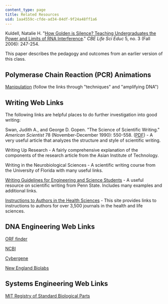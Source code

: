 ```yaml
---
content_type: page
title: Related Resources
uid: 1aa4559c-cfde-ad34-84df-9f24a48ff1a6
---
```


Kuldell, Natalie H. "[How Golden is Silence? Teaching Undergraduates the Power and Limits of RNA Interference](http://www.pubmedcentral.nih.gov/articlerender.fcgi?artid=1618687)." _CBE Life Sci Educ_ 5, no. 3 (Fall 2006): 247-254.

This paper describes the pedagogy and outcomes from an earlier version of this class.

Polymerase Chain Reaction (PCR) Animations
------------------------------------------

[Manipulation](http://www.dnai.org/b/index.html) (follow the links through "techniques" and "amplifying DNA")

Writing Web Links
-----------------

The following links are helpful places to do further investigation into good writing:

Swan, Judith A., and George D. Gopen. "The Science of Scientific Writing." _American Scientist_ 78 (November-December 1990): 550-558. ([PDF](https://cseweb.ucsd.edu/~swanson/papers/science-of-writing.pdf)) - A very useful article that analyzes the structure and style of scientific writing.

Writing Up Research - A fairly comprehensive explanation of the components of the research article from the Asian Institute of Technology.

Writing in the Neurobiological Sciences - A scientific writing course from the University of Florida with many useful links.

[Writing Guidelines for Engineering and Science Students](http://www.writing.engr.psu.edu/) - A useful resource on scientific writing from Penn State. Includes many examples and additional links.

[Instructions to Authors in the Health Sciences](http://mulford.utoledo.edu/instr/) - This site provides links to instructions to authors for over 3,500 journals in the health and life sciences.

DNA Engineering Web Links
-------------------------

[ORF finder](http://www.ncbi.nlm.nih.gov/gorf/gorf.html)

[NCBI](http://www.ncbi.nlm.nih.gov/)

[Cybergene](http://www.cybergene.se/)

[New England Biolabs](https://www.neb.com/)

Systems Engineering Web Links
-----------------------------

[MIT Registry of Standard Biological Parts](http://parts.igem.org/Main_Page)